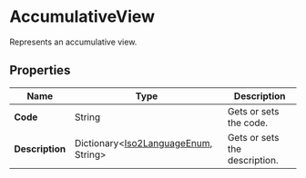 # AccumulativeView

Represents an accumulative view.

## Properties

| Name | Type | Description |
|------|------|-------------|
| **Code** | String | Gets or sets the code. |
| **Description** | Dictionary&lt;[Iso2LanguageEnum](/docs/apis/for-sellers/connectors-pull-developers-api/API_Reference/iso2languageenum), String&gt; | Gets or sets the description. |
